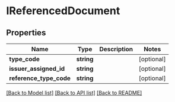 # IReferencedDocument

## Properties
Name | Type | Description | Notes
------------ | ------------- | ------------- | -------------
**type_code** | **string** |  | [optional] 
**issuer_assigned_id** | **string** |  | [optional] 
**reference_type_code** | **string** |  | [optional] 

[[Back to Model list]](../../README.md#documentation-for-models) [[Back to API list]](../../README.md#documentation-for-api-endpoints) [[Back to README]](../../README.md)

